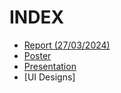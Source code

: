 # INDEX 
* [Report (27/03/2024)](https://github.com/Chanchalsanthosh/TBI-Website/blob/main/Documents/REPORT(27-3-24).PDF)
* [Poster](https://github.com/Chanchalsanthosh/TBI-Website/blob/main/Documents/Poster.pdf)
* [Presentation](https://github.com/Chanchalsanthosh/TBI-Website/blob/main/Documents/TBI_WEBSITE(PPT).pdf)
* [UI Designs]
